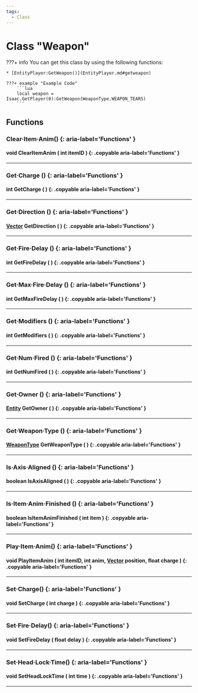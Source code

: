 ```yaml
---
tags:
  - Class
---
```

# Class "Weapon"

???+ info
    You can get this class by using the following functions:

    * [EntityPlayer:GetWeapon()](EntityPlayer.md#getweapon)

    ???+ example "Example Code"
        ```lua
        local weapon = Isaac.GetPlayer(0):GetWeapon(WeaponType.WEAPON_TEARS)
        ```

## Functions

### Clear·Item·Anim() {: aria-label='Functions' }
#### void ClearItemAnim ( int itemID ) {: .copyable aria-label='Functions' }

___
### Get·Charge () {: aria-label='Functions' }
#### int GetCharge ( ) {: .copyable aria-label='Functions' }

___
### Get·Direction () {: aria-label='Functions' }
#### [Vector](https://wofsauge.github.io/IsaacDocs/rep/Vector.html) GetDirection ( ) {: .copyable aria-label='Functions' }

___
### Get·Fire·Delay () {: aria-label='Functions' }
#### int GetFireDelay ( ) {: .copyable aria-label='Functions' }

___
### Get·Max·Fire·Delay () {: aria-label='Functions' }
#### int GetMaxFireDelay ( ) {: .copyable aria-label='Functions' }

___
### Get·Modifiers () {: aria-label='Functions' }
#### int GetModifiers ( ) {: .copyable aria-label='Functions' }

___
### Get·Num·Fired () {: aria-label='Functions' }
#### int GetNumFired ( ) {: .copyable aria-label='Functions' }

___
### Get·Owner () {: aria-label='Functions' }
#### [Entity](Entity.md) GetOwner ( ) {: .copyable aria-label='Functions' }

___
### Get·Weapon·Type () {: aria-label='Functions' }
#### [WeaponType](https://wofsauge.github.io/IsaacDocs/rep/enums/WeaponType.html) GetWeaponType ( ) {: .copyable aria-label='Functions' }

___
### Is·Axis·Aligned () {: aria-label='Functions' }
#### boolean IsAxisAligned ( ) {: .copyable aria-label='Functions' }

___
### Is·Item·Anim·Finished () {: aria-label='Functions' }
#### boolean IsItemAnimFinished ( int item ) {: .copyable aria-label='Functions' }

___
### Play·Item·Anim() {: aria-label='Functions' }
#### void PlayItemAnim ( int itemID, int anim, [Vector](https://wofsauge.github.io/IsaacDocs/rep/Vector.html) position, float charge ) {: .copyable aria-label='Functions' }

___
### Set·Charge() {: aria-label='Functions' }
#### void SetCharge ( int charge ) {: .copyable aria-label='Functions' }

___
### Set·Fire·Delay() {: aria-label='Functions' }
#### void SetFireDelay ( float delay ) {: .copyable aria-label='Functions' }

___
### Set·Head·Lock·Time() {: aria-label='Functions' }
#### void SetHeadLockTime ( int time ) {: .copyable aria-label='Functions' }

___